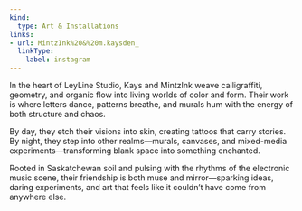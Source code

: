 ```yaml
---
kind:
  type: Art & Installations
links:
- url: MintzInk%20&%20m.kaysden_
  linkType:
    label: instagram
---
```

In the heart of LeyLine Studio, Kays and MintzInk weave calligraffiti, geometry, and organic flow into living worlds of color and form. Their work is where letters dance, patterns breathe, and murals hum with the energy of both structure and chaos.

By day, they etch their visions into skin, creating tattoos that carry stories. By night, they step into other realms—murals, canvases, and mixed-media experiments—transforming blank space into something enchanted.

Rooted in Saskatchewan soil and pulsing with the rhythms of the electronic music scene, their friendship is both muse and mirror—sparking ideas, daring experiments, and art that feels like it couldn’t have come from anywhere else.